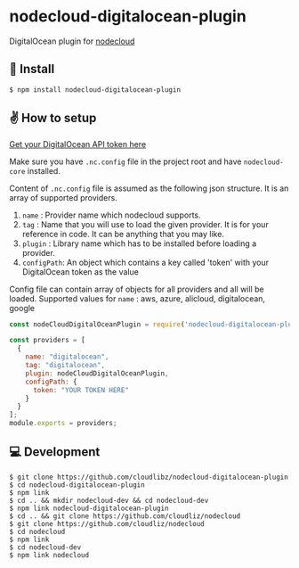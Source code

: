 # nodecloud-digitalocean-plugin
DigitalOcean plugin for [nodecloud](https://github.com/cloudlibz/nodecloud)

## 🚀 Install

```
$ npm install nodecloud-digitalocean-plugin
```

## ✌️ How to setup


[Get your DigitalOcean API token here](https://cloud.digitalocean.com/account/api/tokens)

Make sure you have `.nc.config` file in the project root and have `nodecloud-core` installed.

Content of `.nc.config` file is assumed as the following json structure.
It is an array of supported providers.

1.  `name` : Provider name which nodecloud supports.
2.  `tag` : Name that you will use to load the given provider. It is for your reference in code. It can be anything that you may like.
3.  `plugin` : Library name which has to be installed before loading a provider.
4.  `configPath`: An object which contains a key called 'token' with your DigitalOcean token as the value

Config file can contain array of objects for all providers and all will be loaded.
Supported values for `name` : aws, azure, alicloud, digitalocean, google

```js
const nodeCloudDigitalOceanPlugin = require('nodecloud-digitalocean-plugin');

const providers = [
  {
    name: "digitalocean",
    tag: "digitalocean",
    plugin: nodeCloudDigitalOceanPlugin,
    configPath: {
      token: "YOUR TOKEN HERE"
    }
  }
];
module.exports = providers;
``` 

## 💻 Development

```
$ git clone https://github.com/cloudlibz/nodecloud-digitalocean-plugin
$ cd nodecloud-digitalocean-plugin
$ npm link
$ cd .. && mkdir nodecloud-dev && cd nodecloud-dev
$ npm link nodecloud-digitalocean-plugin
$ cd .. && git clone https://github.com/cloudliz/nodecloud
$ git clone https://github.com/cloudliz/nodecloud
$ cd nodecloud
$ npm link
$ cd nodecloud-dev
$ npm link nodecloud
```
